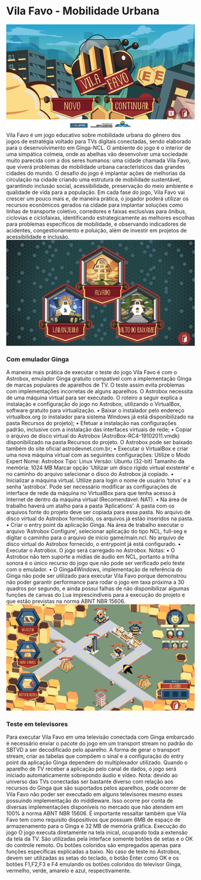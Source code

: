 # Vila Favo - Mobilidade Urbana
![alt text](https://raw.githubusercontent.com/rafaelgpedroso/vilafavo/master/img/init.jpg)
Vila Favo é um jogo educativo sobre mobilidade urbana do gênero dos jogos de estratégia voltado para TVs digitais conectadas, sendo elaborado para o desenvolvimento em Ginga-NCL. O ambiente do jogo é o interior de uma simpática colmeia, onde as abelhas vão desenvolver uma sociedade muito parecida com a dos seres humanos: uma cidade chamada Vila Favo, que viverá problemas de mobilidade urbana característicos das grandes cidades do mundo. O desafio do jogo é implantar ações de melhorias da circulação na cidade criando uma estrutura de mobilidade sustentável, garantindo inclusão social, acessibilidade, preservação do meio ambiente e qualidade de vida para a população. Em cada fase do jogo, Vila Favo vai crescer um pouco mais e, de maneira prática, o jogador poderá utilizar os recursos econômicos gerados na cidade para implantar soluções como linhas de transporte coletivo, corredores e faixas exclusivas para ônibus, ciclovias e ciclofaixas, identificando estrategicamente as melhores escolhas para problemas específicos de mobilidade, e observando indicadores de acidentes, congestionamento e poluição, além de investir em projetos de acessibilidade e inclusão.
![alt text](https://raw.githubusercontent.com/rafaelgpedroso/vilafavo/master/img/select.jpg)
### Com emulador Ginga
A maneira mais prática de executar o teste do jogo Vila Favo é com o Astrobox, emulador Ginga gratuito compatível com a implementação Ginga de marcas populares de aparelhos de TV. O teste assim evita problemas com implementações incorretas de alguns aparelhos.
O Astrobox necessita de uma máquina virtual para ser executado. O roteiro a seguir explica a instalação e configuração do jogo no Astrobox, utilizando o VirtualBox, software gratuito para virtualização.
• Baixar o instalador pelo endereço virtualbox.org (o instalador para sistema Windows já está disponibilizado na pasta Recursos do projeto);
• Efetuar a instalação nas configurações padrão, inclusive com a instalação das interfaces virtuais de rede;
• Copiar o arquivo de disco virtual do Astrobox (AstroBox-RC4-19102011.vmdk) disponibilizado na pasta Recursos do projeto. O Astrobox pode ser baixado também do site oficial astrodevnet.com.br;
• Executar o VirtualBox e criar uma nova máquina virtual com as seguintes configurações:
Utilize o Modo Expert Nome: Astrobox Tipo: Linux Versão: Ubuntu (32-bit) Tamanho da memória: 1024 MB Marcar opção ‘Utilizar um disco rígido virtual existente’ e no caminho do arquivo selecionar o disco do Astrobox já copiado.
• Inicializar a máquina virtual. Utilize para login o nome de usuário ‘totvs’ e a senha ‘astrobox’. Pode ser necessário modificar as configurações de interface de rede da máquina no VirtualBox para que tenha acesso à Internet de dentro da máquina virtual (Recomendável: NAT).
• Na área de trabalho haverá um atalho para a pasta ‘Aplications’. A pasta com os arquivos fonte do projeto deve ser copiada para essa pasta. No arquivo de disco virtual do Astrobox fornecido, os arquivos já estão inseridos na pasta.
• Criar o entry point da aplicação Ginga. Na área de trabalho executar o arquivo ‘Astrobox Configure’, selecionar aplicação do tipo NCL, full-seg e digitar o caminho para o arquivo de início game/main.ncl. No arquivo de disco virtual do Astrobox fornecido, o entrypoint já está configurado.
• Executar o Astrobox. O jogo será carregado no Astrobox.
Notas:
• O Astrobox não tem suporte a mídias de áudio em NCL, portanto a trilha sonora é o único recurso do jogo que não pode ser verificado pelo teste com o emulador.
• O Ginga4Windows, implementação de referência do Ginga não pode ser utilizado para executar Vila Favo porque demonstrou não poder garantir performance para rodar o jogo em taxa próxima a 30 quadros por segundo, e ainda possui falhas de não disponibilizar algumas funções de canvas do Lua imprescindíveis para a execução do projeto e que estão previstas na norma ABNT NBR 15606.
![alt text](https://raw.githubusercontent.com/rafaelgpedroso/vilafavo/master/img/game.png)
### Teste em televisores
Para executar Vila Favo em uma televisão conectada com Ginga embarcado é necessário enviar o pacote do jogo em um transport stream no padrão do SBTVD a ser decodificado pelo aparelho. A forma de gerar o transport stream, criar as tabelas que compõem o sinal e a configuração do entry point da aplicação Ginga dependem do multiplexador utilizado.
Quando o aparelho de TV receber a aplicação pelo canal de dados, o jogo será iniciado automaticamente sobrepondo áudio e vídeo.
Nota: devido ao universo das TVs conectadas ser bastante diverso com relação aos recursos do Ginga que são suportados pelos aparelhos, pode ocorrer de Vila Favo não poder ser executado em alguns televisores mesmo esses possuindo implementação do middleware. Isso ocorre por conta de diversas implementações disponíveis no mercado que não atendem em 100% à norma ABNT NBR 15606. É importante ressaltar também que Vila Favo tem como requisito dispositivos que possuam 6MB de espaço de armazenamento para o Ginga e 32 MB de memória gráfica.
Execução do jogo
O jogo executa diretamente na tela inical, ocupando toda a extensão da tela da TV. São utilizadas pela interface somente botões de setas e o OK do controle remoto. Os botões coloridos são empregados apenas para funções específicas explicadas a baixo. No caso de teste no Astrobox, devem ser utilizadas as setas do teclado, o botão Enter como OK e os botões F1,F2,F3 e F4 emulando os botões coloridos do televisor Ginga, vermelho, verde, amarelo e azul, respectivamente.
